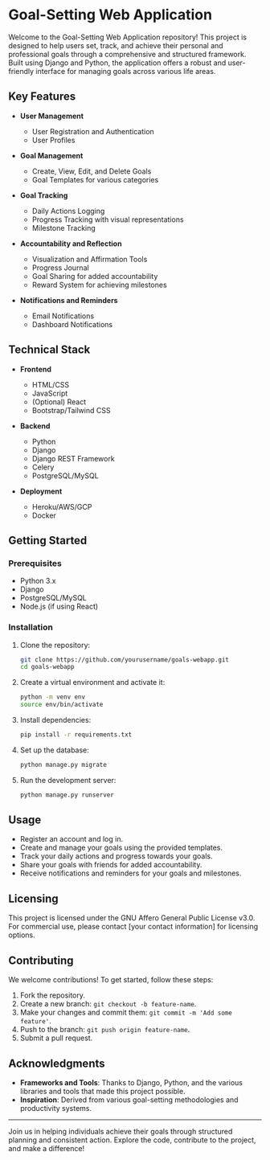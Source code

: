 # Goal-Setting Web Application

Welcome to the Goal-Setting Web Application repository! This project is designed to help users set, track, and achieve their personal and professional goals through a comprehensive and structured framework. Built using Django and Python, the application offers a robust and user-friendly interface for managing goals across various life areas.

## Key Features

- **User Management**
  - User Registration and Authentication
  - User Profiles

- **Goal Management**
  - Create, View, Edit, and Delete Goals
  - Goal Templates for various categories

- **Goal Tracking**
  - Daily Actions Logging
  - Progress Tracking with visual representations
  - Milestone Tracking

- **Accountability and Reflection**
  - Visualization and Affirmation Tools
  - Progress Journal
  - Goal Sharing for added accountability
  - Reward System for achieving milestones

- **Notifications and Reminders**
  - Email Notifications
  - Dashboard Notifications

## Technical Stack

- **Frontend**
  - HTML/CSS
  - JavaScript
  - (Optional) React
  - Bootstrap/Tailwind CSS

- **Backend**
  - Python
  - Django
  - Django REST Framework
  - Celery
  - PostgreSQL/MySQL

- **Deployment**
  - Heroku/AWS/GCP
  - Docker

## Getting Started

### Prerequisites

- Python 3.x
- Django
- PostgreSQL/MySQL
- Node.js (if using React)

### Installation

1. Clone the repository:
    ```sh
    git clone https://github.com/yourusername/goals-webapp.git
    cd goals-webapp
    ```

2. Create a virtual environment and activate it:
    ```sh
    python -m venv env
    source env/bin/activate
    ```

3. Install dependencies:
    ```sh
    pip install -r requirements.txt
    ```

4. Set up the database:
    ```sh
    python manage.py migrate
    ```

5. Run the development server:
    ```sh
    python manage.py runserver
    ```

## Usage

- Register an account and log in.
- Create and manage your goals using the provided templates.
- Track your daily actions and progress towards your goals.
- Share your goals with friends for added accountability.
- Receive notifications and reminders for your goals and milestones.

## Licensing

This project is licensed under the GNU Affero General Public License v3.0. For commercial use, please contact [your contact information] for licensing options.

## Contributing

We welcome contributions! To get started, follow these steps:

1. Fork the repository.
2. Create a new branch: `git checkout -b feature-name`.
3. Make your changes and commit them: `git commit -m 'Add some feature'`.
4. Push to the branch: `git push origin feature-name`.
5. Submit a pull request.

## Acknowledgments

- **Frameworks and Tools**: Thanks to Django, Python, and the various libraries and tools that made this project possible.
- **Inspiration**: Derived from various goal-setting methodologies and productivity systems.

---

Join us in helping individuals achieve their goals through structured planning and consistent action. Explore the code, contribute to the project, and make a difference!

